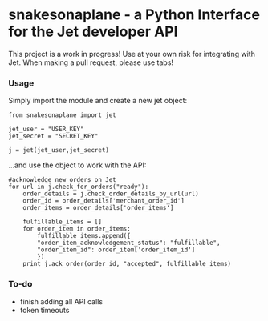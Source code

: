 # snakesonaplane - a Python Interface for the Jet developer API

This project is a work in progress! Use at your own risk for integrating with Jet. When making a pull request, please use tabs!

### Usage

Simply import the module and create a new jet object:

```
from snakesonaplane import jet

jet_user = "USER_KEY"
jet_secret = "SECRET_KEY"

j = jet(jet_user,jet_secret)
```
...and use the object to work with the API:

```
#acknowledge new orders on Jet
for url in j.check_for_orders("ready"):
	order_details = j.check_order_details_by_url(url)
	order_id = order_details['merchant_order_id']
	order_items = order_details['order_items']

	fulfillable_items = []
	for order_item in order_items:
		fulfillable_items.append({
		"order_item_acknowledgement_status": "fulfillable",
		"order_item_id": order_item['order_item_id']
		})
	print j.ack_order(order_id, "accepted", fulfillable_items)
```  

### To-do
 - finish adding all API calls
 - token timeouts
